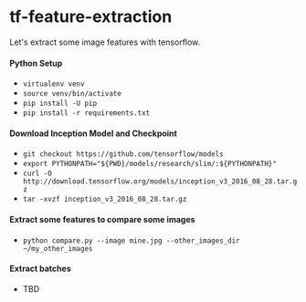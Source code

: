 # tf-feature-extraction

Let's extract some image features with tensorflow.

#### Python Setup

- `virtualenv venv`
- `source venv/bin/activate`
- `pip install -U pip`
- `pip install -r requirements.txt`

#### Download Inception Model and Checkpoint

- `git checkout https://github.com/tensorflow/models`
- `export PYTHONPATH="${PWD}/models/research/slim/:${PYTHONPATH}"`
- `curl -O http://download.tensorflow.org/models/inception_v3_2016_08_28.tar.gz`
- `tar -xvzf inception_v3_2016_08_28.tar.gz`

#### Extract some features to compare some images

- `python compare.py --image mine.jpg --other_images_dir ~/my_other_images`

#### Extract batches

- TBD

